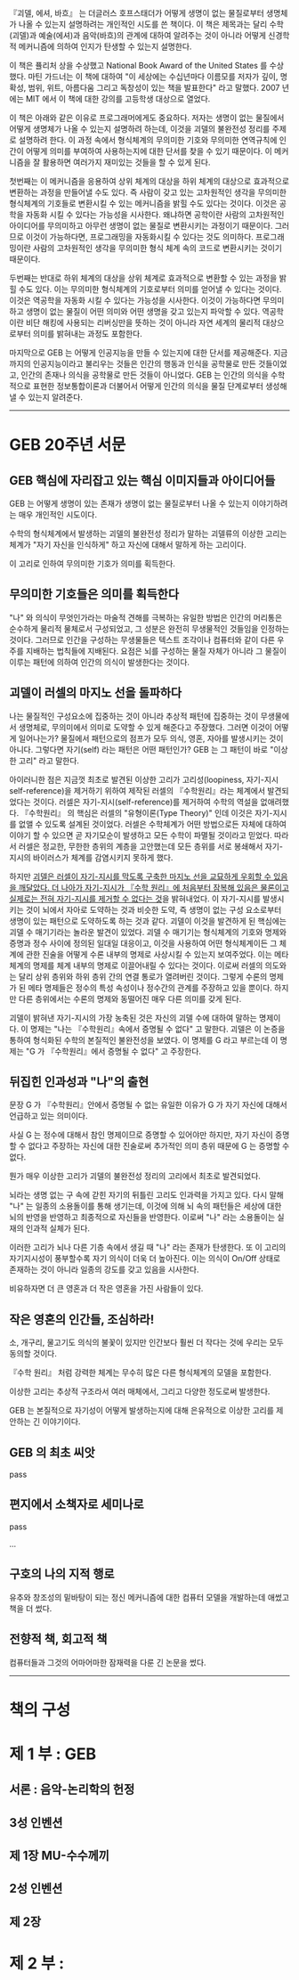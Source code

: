 
『괴델, 에셔, 바흐』 는 더글러스 호프스태더가 어떻게 생명이 없는 물질로부터 생명체가 나올 수 있는지 설명하려는 개인적인 시도를 쓴 책이다. 이 책은 제목과는 달리 수학(괴델)과 예술(에셔)과 음악(바흐)의 관계에 대하여 알려주는 것이 아니라 어떻게 신경학적 메커니즘에 의하여 인지가 탄생할 수 있는지 설명한다. 

이 책은 퓰리처 상을 수상했고 National Book Award of the United States 를 수상했다. 마틴 가드너는 이 책에 대하여 "이 세상에는 수십년마다 이름모를 저자가 깊이, 명확성, 범위, 위트, 아름다움 그리고 독창성이 있는 책을 발표한다" 라고 말했다. 2007 년에는 MIT 에서 이 책에 대한 강의를 고등학생 대상으로 열었다. 

이 책은 아래와 같은 이유로 프로그래머에게도 중요하다. 저자는 생명이 없는 물질에서 어떻게 생명체가 나올 수 있는지 설명하려 하는데, 이것을 괴델의 불완전성 정리를 주제로 설명하려 한다. 이 과정 속에서 형식체계의 무의미한 기호와 무의미한 연역규칙에 인간이 어떻게 의미를 부여하여 사용하는지에 대한 단서를 찾을 수 있기 때문이다. 이 메커니즘을 잘 활용하면 여러가지 재미있는 것들을 할 수 있게 된다. 

첫번째는 이 메커니즘을 응용하여 상위 체계의 대상을 하위 체계의 대상으로 효과적으로 변환하는 과정을 만들어낼 수도 있다. 즉 사람이 갖고 있는 고차원적인 생각을 무의미한 형식체계의 기호들로 변환시킬 수 있는 메커니즘을 밝힐 수도 있다는 것이다. 이것은 공학을 자동화 시킬 수 있다는 가능성을 시사한다. 왜냐하면 공학이란 사람의 고차원적인 아이디어를 무의미하고 아무런 생명이 없는 물질로 변환시키는 과정이기 때문이다. 그러므로 이것이 가능하다면, 프로그래밍을 자동화시킬 수 있다는 것도 의미하다. 프로그래밍이란 사람의 고차원적인 생각을 무의미한 형식 체계 속의 코드로 변환시키는 것이기 때문이다. 

두번째는 반대로 하위 체계의 대상을 상위 체계로 효과적으로 변환할 수 있는 과정을 밝힐 수도 있다. 이는 무의미한 형식체계의 기호로부터 의미를 얻어낼 수 있다는 것이다. 이것은 역공학을 자동화 시킬 수 있다는 가능성을 시사한다. 이것이 가능하다면 무의미하고 생명이 없는 물질이 어떤 의미와 어떤 생명을 갖고 있는지 파악할 수 있다. 역공학이란 비단 해킹에 사용되는 리버싱만을 뜻하는 것이 아니라 자연 세계의 물리적 대상으로부터 의미를 밝혀내는 과정도 포함한다.

마지막으로 GEB 는 어떻게 인공지능을 만들 수 있는지에 대한 단서를 제공해준다. 지금까지의 인공지능이라고 불리우는 것들은 인간의 행동과 인식을 공학물로 만든 것들이었고, 인간의 존재나 의식을 공학물로 만든 것들이 아니었다. GEB 는 인간의 의식을 수학적으로 표현한 정보통합이론과 더불어서 어떻게 인간의 의식을 물질 단계로부터 생성해낼 수 있는지 알려준다.

---

# GEB 20주년 서문

## GEB 핵심에 자리잡고 있는 핵심 이미지들과 아이디어들

GEB 는 어떻게 생명이 있는 존재가 생명이 없는 물질로부터 나올 수 있는지 이야기하려는 매우 개인적인 시도이다.

수학의 형식체계에서 발생하는 괴델의 불완전성 정리가 말하는 괴델류의 이상한 고리는 체계가 "자기 자신을 인식하게" 하고 자신에 대해서 말하게 하는 고리이다. 

이 고리로 인하여 무의미한 기호가 의미를 획득한다. 

## 무의미한 기호들은 의미를 획득한다

"나" 와 의식이 무엇인가라는 마술적 견해를 극복하는 유일한 방법은 인간의 머리통은 순수하게 물리적 물체로서 구성되었고, 그 성분은 완전히 무생물적인 것들임을 인정하는 것이다. 그러므로 인간을 구성하는 무생물들은 텍스트 조각이나 컴퓨터와 같이 다른 우주를 지배하는 법칙들에 지배된다. 요점은 뇌를 구성하는 물질 자체가 아니라 그 물질이 이루는 패턴에 의하여 인간의 의식이 발생한다는 것이다. 

## 괴델이 러셀의 마지노 선을 돌파하다

나는 물질적인 구성요소에 집중하는 것이 아니라 추상적 패턴에 집중하는 것이 무생물에서 생명체로, 무의미에서 의미로 도약할 수 있게 해준다고 주장했다. 그러면 이것이 어떻게 일어나는가? 물질에서 패턴으로의 점프가 모두 의식, 영혼, 자아를 발생시키는 것이 아니다. 그렇다면 자기(self) 라는 패턴은 어떤 패턴인가? GEB 는 그 패턴이 바로 "이상한 고리" 라고 말한다. 

아이러니한 점은 지금껏 최초로 발견된 이상한 고리가 고리성(loopiness, 자기-지시self-reference)을 제거하기 위하여 제작된 러셀의 『수학원리』라는 체계에서 발견되었다는 것이다. 러셀은 자기-지시(self-reference)를 제거하여 수학의 역설을 없애려했다. 『수학원리』 의 핵심은 러셀의 "유형이론(Type Theory)" 인데 이것은 자기-지시를 없앨 수 있도록 설계된 것이었다. 러셀은 수학체계가 어떤 방법으로든 자체에 대하여 이야기 할 수 있으면 곧 자기모순이 발생하고 모든 수학이 파멸될 것이라고 믿었다. 따라서 러셀은 정교한, 무한한 층위의 계층을 고안했는데 모든 층위를 서로 봉쇄해서 자기-지시의 바이러스가 체계를 감염시키지 못하게 했다.

하지만 [괴델은 러셀이 자기-지시를 막도록 구축한 마지노 선을 교묘하게 우회할 수 있음을 깨달았다. 더 나아가 자기-지시가 『수학 원리』에 처음부터 잠복해 있음은 물론이고 실제로는 전혀 자기-지시를 제거할 수 없다는 것](../../Math/incompleteness)을 밝혀내었다. 이 자기-지시를 발생시키는 것이 뇌에서 자아로 도약하는 것과 비슷한 도약, 즉 생명이 없는 구성 요소로부터 생명이 있는 패턴으로 도약하도록 하는 것과 같다. 괴델이 이것을 발견하게 된 핵심에는 괴델 수 매기기라는 놀라운 발견이 있었다. 괴델 수 매기기는 형식체계의 기호와 명제와 증명과 정수 사이에 정의된 일대일 대응이고, 이것을 사용하여 어떤 형식체계이든 그 체계에 관한 진술을 어떻게 수론 내부의 명제로 사상시킬 수 있는지 보여주었다. 이는 메타 체계의 명제를 체계 내부의 명제로 이끌어내릴 수 있다는 것이다. 이로써 러셀의 의도와는 달리 상위 층위와 하위 층위 간의 연결 통로가 열려버린 것이다.  그렇게 수론의 명제가 된 메타 명제들은 정수의 특성 속성이나 정수간의 관계를 주장하고 있을 뿐이다. 하지만 다른 층위에서는 수론의 명제와 동떨어진 매우 다른 의미를 갖게 된다. 

괴델이 밝혀낸 자기-지시의 가장 농축된 것은 자신의 괴델 수에 대하여 말하는 명제이다. 이 명제는 "나는 『수학원리』속에서 증명될 수 없다" 고 말한다. 괴델은 이 논증을 통하여 형식화된 수학의 본질적인 불완전성을 보였다. 이 명제를 G 라고 부르는데 이 명제는 "G 가 『수학원리』에서 증명될 수 없다" 고 주장한다.

## 뒤집힌 인과성과 "나"의 출현

문장 G 가 『수학원리』안에서 증명될 수 없는 유일한 이유가 G 가 자기 자신에 대해서 언급하고 있는 의미이다.

사실 G 는 정수에 대해서 참인 명제이므로 증명할 수 있어야만 하지만, 자기 자신이 증명할 수 없다고 주장하는 자신에 대한 진술로써 추가적인 의미 층위 때문에 G 는 증명할 수 없다. 

뭔가 매우 이상한 고리가 괴델의 불완전성 정리의 고리에서 최초로 발견되었다. 

뇌라는 생명 없는 구 속에 갇힌 자기의 뒤틀린 고리도 인과력을 가지고 있다. 다시 말해 "나" 는 일종의 소용돌이를 통해 생기는데, 이것에 의해 뇌 속의 패턴들은 세상에 대한 뇌의 반영을 반영하고 최종적으로 자신들을 반영한다. 이로써 "나" 라는 소용돌이는 실재의 인과적 실체가 된다. 

이러한 고리가 뇌나 다른 기층 속에서 생길 때 "나" 라는 존재가 탄생한다. 또 이 고리의 자기지시성이 풍부할수록 자기 의식이 더욱 더 높아진다. 이는 의식이 On/Off 상태로 존재하는 것이 아니라 일종의 강도를 갖고 있음을 시사한다. 

비유하자면 더 큰 영혼과 더 작은 영혼을 가진 사람들이 있다. 

## 작은 영혼의 인간들, 조심하라! 

소, 개구리, 물고기도 의식의 불꽃이 있지만 인간보다 훨씬 더 작다는 것에 우리는 모두 동의할 것이다. 

『수학 원리』 처럼 강력한 체계는 무수히 많은 다른 형식체계의 모델을 포함한다. 

이상한 고리는 추상적 구조라서 여러 매체에서, 그리고 다양한 정도로써 발생한다. 

GEB 는 본질적으로 자기성이 어떻게 발생하는지에 대해 은유적으로 이상한 고리를 제안하는 긴 이야기이다. 

## GEB 의 최초 씨앗

pass

## 편지에서 소책자로 세미나로

pass

...

## 구호의 나의 지적 행로 

유추와 창조성의 밑바탕이 되는 정신 메커니즘에 대한 컴퓨터 모델을 개발하는데 애썼고 책을 더 썼다. 

## 전향적 책, 회고적 책 

컴퓨터들과 그것의 어마어마한 잠재력을 다룬 긴 논문을 썼다. 

---

# 책의 구성  

# 제 1 부 : GEB 

## 서론 : 음악-논리학의 헌정

## 3성 인벤션 

## 제 1장 MU-수수께끼 

## 2성 인벤션

## 제 2장

# 제 2 부 : 
